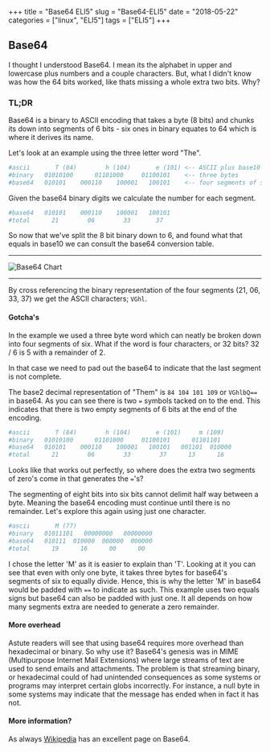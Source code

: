 +++
title = "Base64 ELI5"
slug = "Base64-ELI5"
date = "2018-05-22"
categories = ["linux", "ELI5"]
tags = ["ELI5"]
+++

Base64
------

I thought I understood Base64. I mean its the alphabet in upper and
lowercase plus numbers and a couple characters. But, what I didn\'t know
was how the 64 bits worked, like thats missing a whole extra two bits.
Why?

### TL;DR

Base64 is a binary to ASCII encoding that takes a byte (8 bits) and
chunks its down into segments of 6 bits - six ones in binary equates to
64 which is where it derives its name.

Let\'s look at an example using the three letter word \"The\".

```bash 
#ascii       T (84)        h (104)       e (101) <-- ASCII plus base10 number
#binary   01010100      01101000     01100101    <-- three bytes
#base64   010101    000110    100001   100101    <-- four segments of six bits
```

Given the base64 binary digits we calculate the number for each segment.

```bash 
#base64   010101    000110    100001   100101    
#total      21        06        33       37
```

So now that we've split the 8 bit binary down to 6, and found what that
equals in base10 we can consult the base64 conversion table.

------------------------------------------------------------------------

![Base64 Chart](/img/base64.png)

------------------------------------------------------------------------

By cross referencing the binary representation of the four segments (21,
06, 33, 37) we get the ASCII characters; `VGhl`.

#### Gotcha's

In the example we used a three byte word which can neatly be broken down
into four segments of six. What if the word is four characters, or 32
bits? 32 / 6 is 5 with a remainder of 2.

In that case we need to pad out the base64 to indicate that the last
segment is not complete.

The base2 decimal representation of "Them" is
`84 104 101 109` or `VGhlbQ==` in base64. As
you can see there is two `=` symbols tacked on to the end.
This indicates that there is two empty segments of 6 bits at the end of
the encoding.

```bash 
#ascii       T (84)        h (104)       e (101)     m (109)
#binary   01010100      01101000     01100101      01101101
#base64   010101    000110    100001   100101   001101  010000
#total      21        06        33        37      13      16 
```

Looks like that works out perfectly, so where does the extra two
segments of zero's come in that generates the `=`'s?

The segmenting of eight bits into six bits cannot delimit half way
between a byte. Meaning the base64 encoding must continue until there is
no remainder. Let's explore this again using just one character.

```bash 
#ascii       M (77)        
#binary   01011101   00000000   00000000   
#base64   010111  010000  000000  000000   
#total      19      16      00      00  
```

I chose the letter 'M' as it is easier to explain than 'T'. Looking
at it you can see that even with only one byte, it takes three bytes for
base64's segments of six to equally divide. Hence, this is why the
letter 'M' in base64 would be padded with `==` to
indicate as such. This example uses two equals signs but base64 can also
be padded with just one. It all depends on how many segments extra are
needed to generate a zero remainder.

#### More overhead

Astute readers will see that using base64 requires more overhead than
hexadecimal or binary. So why use it? Base64's genesis was in MIME
(Multipurpose Internet Mail Extensions) where large streams of text are
used to send emails and attachments. The problem is that streaming
binary, or hexadecimal could of had unintended consequences as some
systems or programs may interpret certain globs incorrectly. For
instance, a null byte in some systems may indicate that the message has
ended when in fact it has not.

#### More information?

As always [Wikipedia](https://en.wikipedia.org/wiki/Base64) has an
excellent page on Base64.
